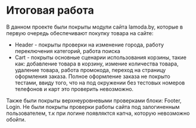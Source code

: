 # Итоговая работа

В данном проекте были покрыты модули сайта lamoda.by, которые в первую очередь обеспечивают покупку товара на сайте:
- Header - покрыты проверки на изменение города, работу переключения категорий, работа поиска
- Cart - покрыты основные сценарии использования корзины, такие как: добавление товара в корзину, измение количества товара, удаление товара, работа промокода, переход на страницу оформления заказа. Полное оформление заказа не покрыто тестами, ввиду того, что на под окружении без тестовых номеров телефонов и карт это проверить невозможно.

Также были покрыты верхнеуровневыми проверками блоки: Footer, Login.
Не были покрыты проверки работы сайта под залогиненным пользователем, т.к при логине появляктся капча, которую невозможно обойти. 